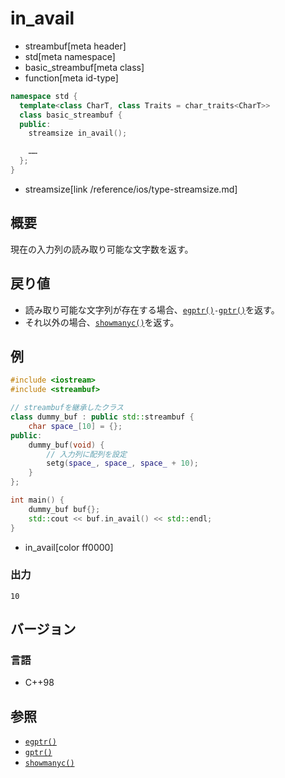 # in_avail
* streambuf[meta header]
* std[meta namespace]
* basic_streambuf[meta class]
* function[meta id-type]

```cpp
namespace std {
  template<class CharT, class Traits = char_traits<CharT>>
  class basic_streambuf {
  public:
    streamsize in_avail();

    ……
  };
}
```
* streamsize[link /reference/ios/type-streamsize.md]

## 概要
現在の入力列の読み取り可能な文字数を返す。

## 戻り値
- 読み取り可能な文字列が存在する場合、[`egptr()`](egptr.md)` - `[`gptr()`](gptr.md)を返す。
- それ以外の場合、[`showmanyc()`](showmanyc.md)を返す。

## 例
```cpp example
#include <iostream>
#include <streambuf>

// streambufを継承したクラス
class dummy_buf : public std::streambuf {
    char space_[10] = {};
public:
    dummy_buf(void) {
        // 入力列に配列を設定
        setg(space_, space_, space_ + 10);
    }
};

int main() {
    dummy_buf buf{};
    std::cout << buf.in_avail() << std::endl;
}
```
* in_avail[color ff0000]

### 出力
```
10
```

## バージョン
### 言語
- C++98

## 参照
- [`egptr()`](egptr.md)
- [`gptr()`](gptr.md)
- [`showmanyc()`](showmanyc.md)
